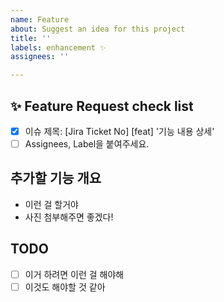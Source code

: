 ```yaml
---
name: Feature
about: Suggest an idea for this project
title: ''
labels: enhancement ✨
assignees: ''

---
```


## ✨ Feature Request check list

- [x] 이슈 제목: [Jira Ticket No] [feat] '기능 내용 상세'
- [ ] Assignees, Label을 붙여주세요.

## 추가할 기능 개요

- 이런 걸 할거야
- 사진 첨부해주면 좋겠다!

## TODO

- [ ] 이거 하려면 이런 걸 해야해
- [ ] 이것도 해야할 것 같아
